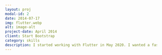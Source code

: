 ```yaml
---
layout: proj
modal-id: 2
date: 2014-07-17
img: flutter.webp
alt: image-alt
project-date: April 2014
client: Start Bootstrap
category: skills
description: I started working with Flutter in May 2020. I wanted a fast and easy cross-platform option for my side projects.  
---
```

